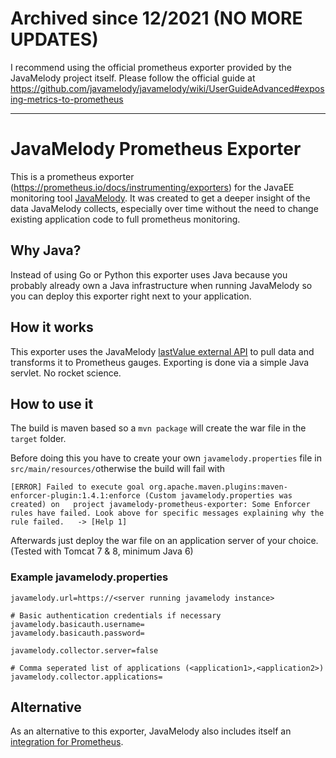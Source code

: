 # Archived since 12/2021 (NO MORE UPDATES)

I recommend using the official prometheus exporter provided by the JavaMelody project itself.
Please follow the official guide at https://github.com/javamelody/javamelody/wiki/UserGuideAdvanced#exposing-metrics-to-prometheus

---

# JavaMelody Prometheus Exporter

This is a prometheus exporter (<https://prometheus.io/docs/instrumenting/exporters>) for the JavaEE monitoring tool [JavaMelody](https://github.com/javamelody/javamelody/wiki). It was created to get a deeper insight of the data JavaMelody collects, especially over time without the need to change existing application code to full prometheus monitoring.

## Why Java?

Instead of using Go or Python this exporter uses Java because you probably already own a Java infrastructure when running JavaMelody so you can deploy this exporter right next to your application.

## How it works

This exporter uses the JavaMelody [lastValue external API](https://github.com/javamelody/javamelody/wiki/ExternalAPI#png-and-lastvalue) to pull data and transforms it to Prometheus gauges. Exporting is done via a simple Java servlet. No rocket science.

## How to use it
The build is maven based so a `mvn package` will create the war file in the `target` folder.

Before doing this you have to create your own `javamelody.properties` file in `src/main/resources/`otherwise the build will fail with

	[ERROR] Failed to execute goal org.apache.maven.plugins:maven-enforcer-plugin:1.4.1:enforce (Custom javamelody.properties was created) on 	project javamelody-prometheus-exporter: Some Enforcer rules have failed. Look above for specific messages explaining why the rule failed. 	-> [Help 1]

Afterwards just deploy the war file on an application server of your choice. (Tested with Tomcat 7 & 8, minimum Java 6)

### Example javamelody.properties

	javamelody.url=https://<server running javamelody instance>

	# Basic authentication credentials if necessary
	javamelody.basicauth.username=
	javamelody.basicauth.password=

	javamelody.collector.server=false

	# Comma seperated list of applications (<application1>,<application2>)
	javamelody.collector.applications=
	
## Alternative

As an alternative to this exporter, JavaMelody also includes itself an [integration for Prometheus](https://github.com/javamelody/javamelody/wiki/UserGuideAdvanced#exposing-metrics-to-prometheus).
